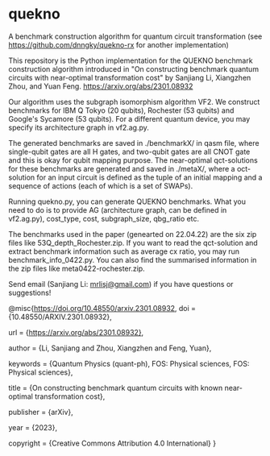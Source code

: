 # quekno
A benchmark construction algorithm for quantum circuit transformation
(see https://github.com/dnngky/quekno-rx for another implementation)

This repository is the Python implementation for the QUEKNO benchmark construction algorithm introduced in 
"On constructing benchmark quantum circuits with near-optimal transformation cost" by Sanjiang Li, Xiangzhen Zhou, and Yuan Feng. https://arxiv.org/abs/2301.08932

Our algorithm uses the subgraph isomorphism algorithm VF2. We construct benchmarks for IBM Q Tokyo (20 qubits), Rochester (53 qubits) and Google's Sycamore (53 qubits). For a different quantum device, you may specify its architecture graph in vf2.ag.py.

The generated benchmarks are saved in ./benchmarkX/ in qasm file, where single-qubit gates are all H gates, and two-qubit gates are all CNOT gate and this is okay for qubit mapping purpose. The near-optimal qct-solutions for these benchmarks are generated and saved in ./metaX/, where a oct-solution for an input circuit is defined as the tuple of an initial mapping and a sequence of actions (each of which is a set of SWAPs).  

Running quekno.py, you can generate QUEKNO benchmarks. What you need to do is to provide AG (architecture graph, can be defined in vf2.ag.py), cost_type, cost, subgraph_size, qbg_ratio etc.

The benchmarks used in the paper (genearted on 22.04.22) are the six zip files like 53Q_depth_Rochester.zip. If you want to read the qct-solution and extract benchmark information such as average cx ratio, you may run benchmark_info_0422.py. You can also find the summarised information in the zip files like meta0422-rochester.zip. 

Send email (Sanjiang Li: mrlisj@gmail.com) if you have questions or suggestions!

@misc{https://doi.org/10.48550/arxiv.2301.08932,
  doi = {10.48550/ARXIV.2301.08932},
  
  url = {https://arxiv.org/abs/2301.08932},
  
  author = {Li, Sanjiang and Zhou, Xiangzhen and Feng, Yuan},
  
  keywords = {Quantum Physics (quant-ph), FOS: Physical sciences, FOS: Physical sciences},
  
  title = {On constructing benchmark quantum circuits with known near-optimal transformation cost},
  
  publisher = {arXiv},
  
  year = {2023},
  
  copyright = {Creative Commons Attribution 4.0 International}
}
